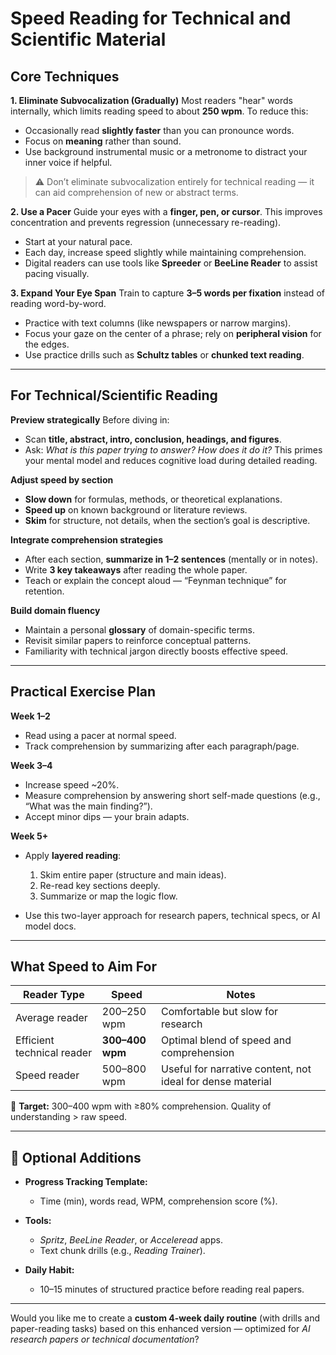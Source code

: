 # Speed Reading for Technical and Scientific Material

## Core Techniques

**1. Eliminate Subvocalization (Gradually)**
Most readers "hear" words internally, which limits reading speed to about **250 wpm**. To reduce this:

* Occasionally read **slightly faster** than you can pronounce words.
* Focus on **meaning** rather than sound.
* Use background instrumental music or a metronome to distract your inner voice if helpful.

> ⚠️ Don’t eliminate subvocalization entirely for technical reading — it can aid comprehension of new or abstract terms.

**2. Use a Pacer**
Guide your eyes with a **finger, pen, or cursor**. This improves concentration and prevents regression (unnecessary re-reading).

* Start at your natural pace.
* Each day, increase speed slightly while maintaining comprehension.
* Digital readers can use tools like **Spreeder** or **BeeLine Reader** to assist pacing visually.

**3. Expand Your Eye Span**
Train to capture **3–5 words per fixation** instead of reading word-by-word.

* Practice with text columns (like newspapers or narrow margins).
* Focus your gaze on the center of a phrase; rely on **peripheral vision** for the edges.
* Use practice drills such as **Schultz tables** or **chunked text reading**.

---

## For Technical/Scientific Reading

**Preview strategically**
Before diving in:

* Scan **title, abstract, intro, conclusion, headings, and figures**.
* Ask: *What is this paper trying to answer? How does it do it?*
  This primes your mental model and reduces cognitive load during detailed reading.

**Adjust speed by section**

* **Slow down** for formulas, methods, or theoretical explanations.
* **Speed up** on known background or literature reviews.
* **Skim** for structure, not details, when the section’s goal is descriptive.

**Integrate comprehension strategies**

* After each section, **summarize in 1–2 sentences** (mentally or in notes).
* Write **3 key takeaways** after reading the whole paper.
* Teach or explain the concept aloud — “Feynman technique” for retention.

**Build domain fluency**

* Maintain a personal **glossary** of domain-specific terms.
* Revisit similar papers to reinforce conceptual patterns.
* Familiarity with technical jargon directly boosts effective speed.

---

## Practical Exercise Plan

**Week 1–2**

* Read using a pacer at normal speed.
* Track comprehension by summarizing after each paragraph/page.

**Week 3–4**

* Increase speed ~20%.
* Measure comprehension by answering short self-made questions (e.g., “What was the main finding?”).
* Accept minor dips — your brain adapts.

**Week 5+**

* Apply **layered reading**:

  1. Skim entire paper (structure and main ideas).
  2. Re-read key sections deeply.
  3. Summarize or map the logic flow.
* Use this two-layer approach for research papers, technical specs, or AI model docs.

---

## What Speed to Aim For

| Reader Type                | Speed           | Notes                                                      |
| -------------------------- | --------------- | ---------------------------------------------------------- |
| Average reader             | 200–250 wpm     | Comfortable but slow for research                          |
| Efficient technical reader | **300–400 wpm** | Optimal blend of speed and comprehension                   |
| Speed reader               | 500–800 wpm     | Useful for narrative content, not ideal for dense material |

🎯 **Target:** 300–400 wpm with ≥80% comprehension.
Quality of understanding > raw speed.

---

## 🧩 Optional Additions

* **Progress Tracking Template:**

  * Time (min), words read, WPM, comprehension score (%).
* **Tools:**

  * *Spritz*, *BeeLine Reader*, or *Acceleread* apps.
  * Text chunk drills (e.g., *Reading Trainer*).
* **Daily Habit:**

  * 10–15 minutes of structured practice before reading real papers.

---

Would you like me to create a **custom 4-week daily routine** (with drills and paper-reading tasks) based on this enhanced version — optimized for *AI research papers or technical documentation*?
